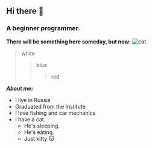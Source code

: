 ## Hi there 👋
### A beginner programmer.
**There will be something here someday, but now:**
![cat](https://github.com/Jek5231/Jek5231/assets/81781720/4710e167-3734-4e4f-be5e-3ad611a9a536)

>white
>>blue
>>>red

***About me:***
+ I live in Russia
+ Graduated from the Institute
+ I love fishing and car mechanics
+ I have a cat.
  + He's sleeping.
  + He's eating.
  + Just kitty :kissing_cat:
